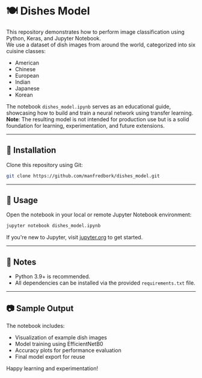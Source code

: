 # 🍽️ Dishes Model

This repository demonstrates how to perform image classification using Python, Keras, and Jupyter Notebook.  
We use a dataset of dish images from around the world, categorized into six cuisine classes:

- American  
- Chinese  
- European  
- Indian  
- Japanese  
- Korean

The notebook `dishes_model.ipynb` serves as an educational guide, showcasing how to build and train a neural network using transfer learning.  
**Note**: The resulting model is not intended for production use but is a solid foundation for learning, experimentation, and future extensions.

---

## 🚀 Installation

Clone this repository using Git:

```bash
git clone https://github.com/manfredbork/dishes_model.git
```

---

## 📓 Usage

Open the notebook in your local or remote Jupyter Notebook environment:

```bash
jupyter notebook dishes_model.ipynb
```

If you're new to Jupyter, visit [jupyter.org](https://jupyter.org) to get started.

---

## 📌 Notes

- Python 3.9+ is recommended.
- All dependencies can be installed via the provided `requirements.txt` file.

---

## 📷 Sample Output

The notebook includes:
- Visualization of example dish images  
- Model training using EfficientNetB0  
- Accuracy plots for performance evaluation  
- Final model export for reuse

Happy learning and experimentation!
